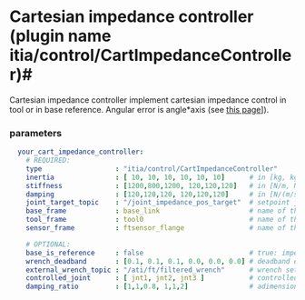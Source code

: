 # Cartesian impedance controller (plugin name itia/control/CartImpedanceController)#

Cartesian impedance controller implement cartesian impedance control in tool or in base reference.
Angular error is angle*axis (see [this page](https://en.wikipedia.org/wiki/Axis%E2%80%93angle_representation)]).



### parameters ###
```yaml
  your_cart_impedance_controller:
    # REQUIRED:
    type                  : "itia/control/CartImpedanceController"
    inertia               : [ 10, 10, 10, 10, 10, 10]      # in [kg, kg, kg, kg*m^2, kg*m^2, kg*m^2]
    stiffness             : [1200,800,1200, 120,120,120]   # in [N/m, N/m, N/m, Nm/rad, Nm/rad, Nm/rad]
    damping               : [120,120,120, 120,120,120]     # in [N/(m/s), N/(m/s), N/(m/s), Nm/(rad/s), Nm/rad/s), Nm/rad/s)]
    joint_target_topic    : "/joint_impedance_pos_target"  # setpoint joint topic name
    base_frame            : base_link                      # name of the base link
    tool_frame            : tool0                          # name of the tool link
    sensor_frame          : ftsensor_flange                # name of the sensor link (has to be integral with tool_frame)

    # OPTIONAL: 
    base_is_reference     : false                          # true: impedance in base_frame, false: impedance in tool_frame [DEFAULT: true]
    wrench_deadband       : [0.1, 0.1, 0.1, 0.0, 0.0, 0.0] # deadband on the wrench topic [DEFAULT: zero]
    external_wrench_topic : "/ati/ft/filtered_wrench"      # wrench setpoitn topic name [DEFAULT: ~/external_wrench]
    controlled_joint      : [ jnt1, jnt2, jnt3 ]           # controlled joint names, [DEFALT: all the joint of the hardware interface]
    damping_ratio         : [1,1,0.8, 1,1,2]               # adimensional damping ratio. NOTE: possibile alternative to speficy damping. If specified, it is used instead of the damping. In this case the stiffness should be positive.

```
